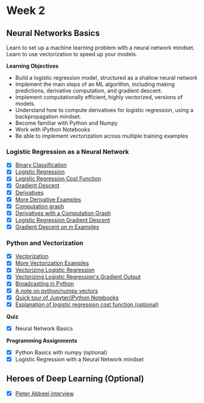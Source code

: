 # Week 2

## Neural Networks Basics
Learn to set up a machine learning problem with a neural network mindset. Learn to use vectorization to speed up your models.

**Learning Objectives**
- Build a logistic regression model, structured as a shallow neural network
- Implement the main steps of an ML algorithm, including making predictions, derivative computation, and gradient descent.
- Implement computationally efficient, highly vectorized, versions of models.
- Understand how to compute derivatives for logistic regression, using a backpropagation mindset.
- Become familiar with Python and Numpy
- Work with iPython Notebooks
- Be able to implement vectorization across multiple training examples

### Logistic Regression as a Neural Network
  - [x] [Binary Classification](https://www.youtube.com/watch?v=eqEc66RFY0I&list=PLkDaE6sCZn6Ec-XTbcX1uRg2_u4xOEky0&index=7)
  - [x] [Logistic Regression](https://www.youtube.com/watch?v=hjrYrynGWGA&index=8&list=PLkDaE6sCZn6Ec-XTbcX1uRg2_u4xOEky0)
  - [x] [Logistic Regression Cost Function](https://www.youtube.com/watch?v=SHEPb1JHw5o&index=9&list=PLkDaE6sCZn6Ec-XTbcX1uRg2_u4xOEky0)
  - [x] [Gradient Descent](https://www.youtube.com/watch?v=uJryes5Vk1o&index=10&list=PLkDaE6sCZn6Ec-XTbcX1uRg2_u4xOEky0)
  - [x] [Derivatives](https://www.youtube.com/watch?v=GzphoJOVEcE&list=PLkDaE6sCZn6Ec-XTbcX1uRg2_u4xOEky0&index=11)
  - [x] [More Derivative Examples](https://www.youtube.com/watch?v=5H7M5Vd3-pk&list=PLkDaE6sCZn6Ec-XTbcX1uRg2_u4xOEky0&index=12)
  - [x] [Computation graph](https://www.youtube.com/watch?v=hCP1vGoCdYU&list=PLkDaE6sCZn6Ec-XTbcX1uRg2_u4xOEky0&index=13)
  - [x] [Derivatives with a Computation Graph](https://www.youtube.com/watch?v=nJyUyKN-XBQ&list=PLkDaE6sCZn6Ec-XTbcX1uRg2_u4xOEky0&index=14)
  - [x] [Logistic Regression Gradient Descent](https://www.youtube.com/watch?v=z_xiwjEdAC4&index=15&list=PLkDaE6sCZn6Ec-XTbcX1uRg2_u4xOEky0)
  - [x] [Gradient Descent on m Examples](https://www.youtube.com/watch?v=KKfZLXcF-aE&list=PLkDaE6sCZn6Ec-XTbcX1uRg2_u4xOEky0&index=16)

### Python and Vectorization
  - [x] [Vectorization](https://www.youtube.com/watch?v=qsIrQi0fzbY&list=PLkDaE6sCZn6Ec-XTbcX1uRg2_u4xOEky0&index=17)
  - [x] [More Vectorization Examples](https://www.youtube.com/watch?v=pYWASRauTzs&list=PLkDaE6sCZn6Ec-XTbcX1uRg2_u4xOEky0&index=18)
  - [x] [Vectorizing Logistic Regression](https://www.youtube.com/watch?v=okpqeEUdEkY&index=19&list=PLkDaE6sCZn6Ec-XTbcX1uRg2_u4xOEky0)
  - [x] [Vectorizing Logistic Regression's Gradient Output](https://www.youtube.com/watch?v=2BkqApHKwn0&list=PLkDaE6sCZn6Ec-XTbcX1uRg2_u4xOEky0&index=20)
  - [x] [Broadcasting in Python](https://www.youtube.com/watch?v=tKcLaGdvabM&list=PLkDaE6sCZn6Ec-XTbcX1uRg2_u4xOEky0&index=21)
  - [x] [A note on python/numpy vectors](https://www.youtube.com/watch?v=V2QlTmh6P2Y&index=22&list=PLkDaE6sCZn6Ec-XTbcX1uRg2_u4xOEky0)
  - [x] [Quick tour of Jupyter/iPython Notebooks](https://www.youtube.com/watch?v=0S9c7nHoDws&index=23&list=PLkDaE6sCZn6Ec-XTbcX1uRg2_u4xOEky0)
  - [x] [Explanation of logistic regression cost function (optional)](https://www.youtube.com/watch?v=k_S5fnKjO-4&list=PLkDaE6sCZn6Ec-XTbcX1uRg2_u4xOEky0&index=24)

**Quiz**
  - [x] Neural Network Basics
  
**Programming Assignments**
  - [x] Python Basics with numpy (optional)
  - [x] Logistic Regression with a Neural Network mindset

## Heroes of Deep Learning (Optional)
  - [x] [Pieter Abbeel interview](https://www.youtube.com/watch?v=LpAiPYNnxW0&list=PLkDaE6sCZn6FcbHlDzbVzf3TVgxzxK7lr&index=5)
